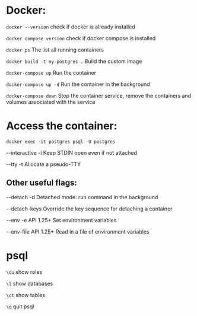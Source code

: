 # Docker:

`docker --version` check if docker is already installed

`docker compose version` check if docker compose is installed

`docker ps` The list all running containers

`docker build -t my-postgres .` Build the custom image

`docker-compose up` Run the container

`docker-compose up -d` Run the container in the background

`docker-compose down` Stop the container service, remove the containers and volumes associated with the service

# Access the container:

`docker exec -it postgres psql -U postgres`

--interactive -i Keep STDIN open even if not attached

--tty -t Allocate a pseudo-TTY

## Other useful flags:

--detach -d Detached mode: run command in the background

--detach-keys Override the key sequence for detaching a container

--env -e API 1.25+ Set environment variables

--env-file API 1.25+ Read in a file of environment variables

# psql

`\du` show roles

`\l` show databases

`\dt` show tables

`\q` quit psql
